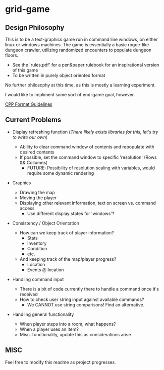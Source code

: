 # grid-game

## Design Philosophy

This is to be a text-graphics game run in command line windows, on either linux or windows machines.
The game is essentially a basic rogue-like dungeon crawler, utilizing randomized encounters to populate dungeon floors.
- See the 'rules.pdf' for a pen&paper rulebook for an inspirational version of this game
- To be written in purely object oriented format

No further philosophy at this time, as this is mostly a learning experiment.

I would like to impliment some sort of end-game goal, however.

[CPP Format Guidelines](https://github.com/frawst/grid-game)

## Current Problems

- Display refreshing function (*There likely exists libraries for this, let's try to write our own*)
  - Ability to clear command window of contents and repopulate with desired contents
  - If possible, set the command window to specific 'resolution' (Rows && Collumns)
    - FUTURE: Possibility of resolution scaling with variables, would require some dynamic rendering
    
- Graphics
  - Drawing the map
  - Moving the player
  - Displaying other relevant information, text on screen vs. command access
    - Use different display states for 'windows'?

- Consistency / Object Orientation
  - How can we keep track of player information?
    - Stats
    - Inventory
    - Condition
    - etc.
  - And keeping track of the map/player progress?
    - Location
    - Events @ location

- Handling command input
  - There is a bit of code currently there to handle a command once it's received
  - How to check user string input against available commands?
    - We CANNOT use string comparisons! Find an alternative.

- Handling general functionality
  - When player steps into a room, what happens?
  - When a player uses an item?
  - Misc. functionality, update this as considerations arise

## MISC

Feel free to modify this readme as project progresses.
